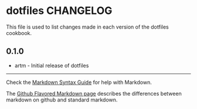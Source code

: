 dotfiles CHANGELOG
==================

This file is used to list changes made in each version of the dotfiles cookbook.

0.1.0
-----
- artm - Initial release of dotfiles

- - -
Check the [Markdown Syntax Guide](http://daringfireball.net/projects/markdown/syntax) for help with Markdown.

The [Github Flavored Markdown page](http://github.github.com/github-flavored-markdown/) describes the differences between markdown on github and standard markdown.
